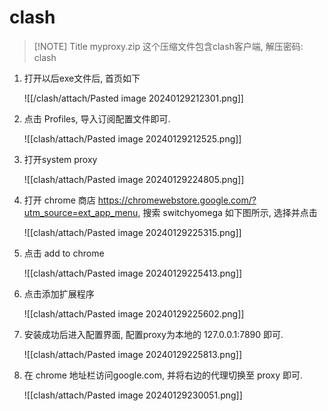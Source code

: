 
# clash

> [!NOTE] Title
>myproxy.zip 这个压缩文件包含clash客户端, 解压密码: clash


1. 打开以后exe文件后, 首页如下

	![[/clash/attach/Pasted image 20240129212301.png]]



2. 点击 Profiles, 导入订阅配置文件即可.

	![[clash/attach/Pasted image 20240129212525.png]]
	
	
3. 打开system proxy

	
	![[clash/attach/Pasted image 20240129224805.png]]
	
4. 打开 chrome 商店 https://chromewebstore.google.com/?utm_source=ext_app_menu, 搜索 switchyomega 如下图所示, 选择并点击

	![[clash/attach/Pasted image 20240129225315.png]]

5. 点击 add to chrome

	![[clash/attach/Pasted image 20240129225413.png]]
	
	


6. 点击添加扩展程序

	![[clash/attach/Pasted image 20240129225602.png]]

7. 安装成功后进入配置界面, 配置proxy为本地的 127.0.0.1:7890 即可.

	![[clash/attach/Pasted image 20240129225813.png]]
	
8. 在 chrome 地址栏访问google.com, 并将右边的代理切换至 proxy 即可.

	![[clash/attach/Pasted image 20240129230051.png]]
	
	













